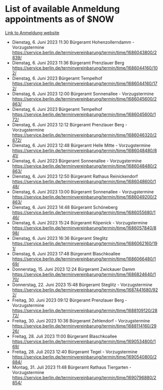 # List of available Anmeldung appointments as of $NOW
[Link to Anmeldung website](https://service.berlin.de/terminvereinbarung/termin/tag.php?termin=1&anliegen[]=120686&dienstleisterlist=122210,122217,327316,122219,327312,122227,327314,122231,327346,122243,327348,122254,122252,329742,122260,329745,122262,329748,122271,327278,122273,327274,122277,327276,330436,122280,327294,122282,327290,122284,327292,122291,327270,122285,327266,122286,327264,122296,327268,150230,329760,122297,327286,122294,327284,122312,329763,122314,329775,122304,327330,122311,327334,122309,327332,317869,122281,327352,122279,329772,122283,122276,327324,122274,327326,122267,329766,122246,327318,122251,327320,122257,327322,122208,327298,122226,327300&herkunft=http%3A%2F%2Fservice.berlin.de%2Fdienstleistung%2F120686%2F)
- Dienstag, 6. Juni 2023 11:30 Bürgeramt Hohenzollerndamm - Vorzugstermine https://service.berlin.de/terminvereinbarung/termin/time/1686043800/2839/
- Dienstag, 6. Juni 2023 11:36 Bürgeramt Prenzlauer Berg https://service.berlin.de/terminvereinbarung/termin/time/1686044160/102/
- Dienstag, 6. Juni 2023  Bürgeramt Tempelhof https://service.berlin.de/terminvereinbarung/termin/time/1686044160/172/
- Dienstag, 6. Juni 2023 12:00 Bürgeramt Sonnenallee - Vorzugstermine https://service.berlin.de/terminvereinbarung/termin/time/1686045600/2863/
- Dienstag, 6. Juni 2023  Bürgeramt Tempelhof https://service.berlin.de/terminvereinbarung/termin/time/1686045600/172/
- Dienstag, 6. Juni 2023 12:12 Bürgeramt Prenzlauer Berg - Vorzugstermine https://service.berlin.de/terminvereinbarung/termin/time/1686046320/2872/
- Dienstag, 6. Juni 2023 12:48 Bürgeramt Helle Mitte - Vorzugstermine https://service.berlin.de/terminvereinbarung/termin/time/1686048480/841/
- Dienstag, 6. Juni 2023  Bürgeramt Sonnenallee - Vorzugstermine https://service.berlin.de/terminvereinbarung/termin/time/1686048480/2863/
- Dienstag, 6. Juni 2023 12:50 Bürgeramt Rathaus Reinickendorf https://service.berlin.de/terminvereinbarung/termin/time/1686048600/148/
- Dienstag, 6. Juni 2023 13:00 Bürgeramt Sonnenallee - Vorzugstermine https://service.berlin.de/terminvereinbarung/termin/time/1686049200/2863/
- Dienstag, 6. Juni 2023 14:48 Bürgeramt Schöneberg https://service.berlin.de/terminvereinbarung/termin/time/1686055680/146/
- Dienstag, 6. Juni 2023 15:24 Bürgeramt Köpenick - Vorzugstermine https://service.berlin.de/terminvereinbarung/termin/time/1686057840/898/
- Dienstag, 6. Juni 2023 16:36 Bürgeramt Steglitz https://service.berlin.de/terminvereinbarung/termin/time/1686062160/191/
- Dienstag, 6. Juni 2023 17:48 Bürgeramt Blaschkoallee https://service.berlin.de/terminvereinbarung/termin/time/1686066480/169/
- Donnerstag, 15. Juni 2023 12:24 Bürgeramt Zwickauer Damm https://service.berlin.de/terminvereinbarung/termin/time/1686824640/170/
- Donnerstag, 22. Juni 2023 15:48 Bürgeramt Steglitz - Vorzugstermine https://service.berlin.de/terminvereinbarung/termin/time/1687441680/922/
- Freitag, 30. Juni 2023 09:12 Bürgeramt Prenzlauer Berg - Vorzugstermine https://service.berlin.de/terminvereinbarung/termin/time/1688109120/2872/
- Freitag, 30. Juni 2023 10:36 Bürgeramt Zehlendorf - Vorzugstermine https://service.berlin.de/terminvereinbarung/termin/time/1688114160/2926/
- Freitag, 28. Juli 2023 11:00 Bürgeramt Blaschkoallee https://service.berlin.de/terminvereinbarung/termin/time/1690534800/169/
- Freitag, 28. Juli 2023 12:40 Bürgeramt Tegel - Vorzugstermine https://service.berlin.de/terminvereinbarung/termin/time/1690540800/2884/
- Montag, 31. Juli 2023 11:48 Bürgeramt Rathaus Tiergarten - Vorzugstermine https://service.berlin.de/terminvereinbarung/termin/time/1690796880/2854/
